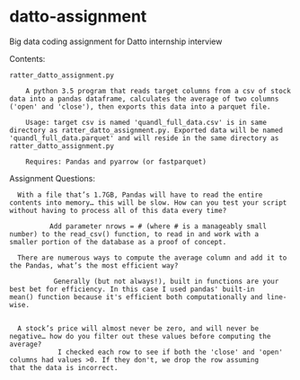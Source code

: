 # datto-assignment
Big data coding assignment for Datto internship interview

Contents: 

    ratter_datto_assignment.py
    
        A python 3.5 program that reads target columns from a csv of stock data into a pandas dataframe, calculates the average of two columns ('open' and 'close'), then exports this data into a parquet file.
        
        Usage: target csv is named 'quandl_full_data.csv' is in same directory as ratter_datto_assignment.py. Exported data will be named 'quandl_full_data.parquet' and will reside in the same directory as ratter_datto_assignment.py
        
        Requires: Pandas and pyarrow (or fastparquet)
       
       
       
Assignment Questions:

      With a file that’s 1.7GB, Pandas will have to read the entire contents into memory… this will be slow. How can you test your script without having to process all of this data every time?
      
              Add parameter nrows = # (where # is a manageably small number) to the read_csv() function, to read in and work with a                     smaller portion of the database as a proof of concept.
              
      There are numerous ways to compute the average column and add it to the Pandas, what’s the most efficient way?
              
               Generally (but not always!), built in functions are your best bet for efficiency. In this case I used pandas' built-in                    mean() function because it's efficient both computationally and line-wise.
               
               
      A stock’s price will almost never be zero, and will never be negative… how do you filter out these values before computing the average?
                I checked each row to see if both the 'close' and 'open' columns had values >0. If they don't, we drop the row assuming                   that the data is incorrect.
